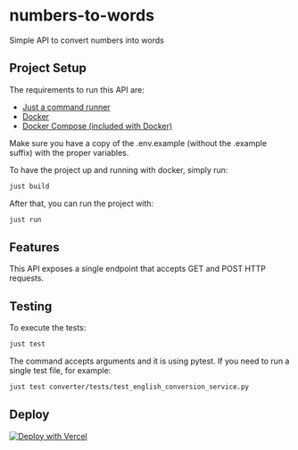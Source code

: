 # numbers-to-words

Simple API to convert numbers into words

## Project Setup

The requirements to run this API are:

- [Just a command runner](https://github.com/casey/just)
- [Docker](https://docs.docker.com/get-docker/)
- [Docker Compose (included with Docker)](https://docs.docker.com/get-docker/)

Make sure you have a copy of the .env.example (without the .example suffix) with the proper variables.

To have the project up and running with docker, simply run:

```bash
just build
```

After that, you can run the project with:

```bash
just run
```

## Features

This API exposes a single endpoint that accepts GET and POST HTTP requests.

## Testing

To execute the tests:

```bash
just test
```

The command accepts arguments and it is using pytest. If you need to run a single test file, for example:

```bash
just test converter/tests/test_english_conversion_service.py
```

## Deploy
[![Deploy with Vercel](https://vercel.com/button)](https://vercel.com/new/clone?repository-url=https%3A%2F%2Fgithub.com%2Fjpedulino%2Fnumbers-to-words)
